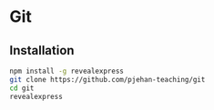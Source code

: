 # Git

## Installation

```bash
npm install -g revealexpress
git clone https://github.com/pjehan-teaching/git
cd git
revealexpress
```

